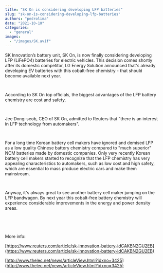 ```yaml
---
title: "SK On is considering developing LFP batteries"
slug: "sk-on-is-considering-developing-lfp-batteries"
authors: "pedrolima"
date: "2021-10-10"
categories: 
  - "general"
images: 
  - "/images/SK.avif"
---
```


SK Innovation’s battery unit, SK On, is now finally considering developing LFP (LiFePO4) batteries for electric vehicles. This decision comes shortly after its domestic competitor, LG Energy Solution announced that's already developing EV batteries with this cobalt-free chemistry - that should become available next year.

 

According to SK On top officials, the biggest advantages of the LFP battery chemistry are cost and safety.

 

Jee Dong-seob, CEO of SK On, admitted to Reuters that "there is an interest in LFP technology from automakers".

 

For a long time Korean battery cell makers have ignored and demised LFP as a low quality Chinese battery chemistry compared to "much superior" NCM batteries made by domestic companies. Only very recently Korean battery cell makers started to recognize that the LFP chemistry has very appealing characteristics to automakers, such as low cost and high safety, which are essential to mass produce electric cars and make them mainstream.

 

Anyway, it's always great to see another battery cell maker jumping on the LFP bandwagon. By next year this cobalt-free battery chemistry will experience considerable improvements in the energy and power density areas.

 

 

More info:

[https://www.reuters.com/article/sk-innovation-battery-idCAKBN2GU2EB](https://www.reuters.com/article/sk-innovation-battery-idCAKBN2GU2EB)

[http://www.thelec.net/news/articleView.html?idxno=3425](http://www.thelec.net/news/articleView.html?idxno=3425)
